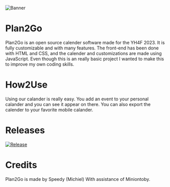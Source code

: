 ![Banner](https://michielvanboven.nl/images/Plan2GoBanner.png)


# Plan2Go

Plan2Go is an open source calender software made for the YH4F 2023. It is fully customizable and with many features. The front-end has been done with HTML and CSS, and the calender and customizations are made using JavaScript. Even though this is an really basic project I wanted to make this to improve my own coding skills.

# How2Use
Using our calander is really easy. You add an event to your personal calander and you can see it appear on there. You can also export the calender to your favorite mobile calander.

# Releases
[![Release](https://github.com/TheDutchProgrammers/Plan2Go/actions/workflows/build-and-release.yml/badge.svg?branch=DesktopApp)](https://github.com/TheDutchProgrammers/Plan2Go/actions/workflows/build-and-release.yml)

# Credits
Plan2Go is made by Speedy (Michiel) With assistance of Miniontoby.




